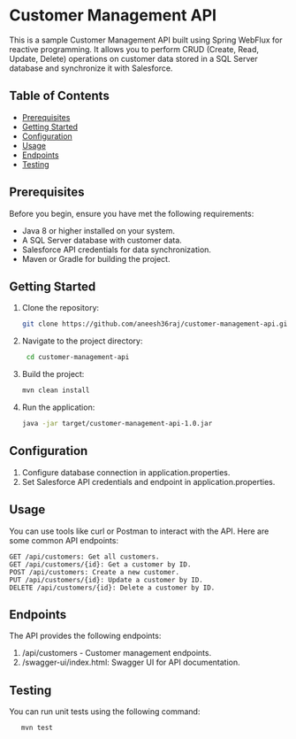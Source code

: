 # Customer Management API

This is a sample Customer Management API built using Spring WebFlux for reactive programming. It allows you to perform CRUD (Create, Read, Update, Delete) operations on customer data stored in a SQL Server database and synchronize it with Salesforce.

## Table of Contents

- [Prerequisites](#prerequisites)
- [Getting Started](#getting-started)
- [Configuration](#configuration)
- [Usage](#usage)
- [Endpoints](#endpoints)
- [Testing](#testing)


## Prerequisites

Before you begin, ensure you have met the following requirements:

- Java 8 or higher installed on your system.
- A SQL Server database with customer data.
- Salesforce API credentials for data synchronization.
- Maven or Gradle for building the project.

## Getting Started

1. Clone the repository:

   ```bash
   git clone https://github.com/aneesh36raj/customer-management-api.git
   

2. Navigate to the project directory:
   ```bash
    cd customer-management-api
3. Build the project:
    ```bash
    mvn clean install
4. Run the application:
    ```bash
    java -jar target/customer-management-api-1.0.jar
   
## Configuration
1. Configure database connection in application.properties.
2. Set Salesforce API credentials and endpoint in application.properties.

## Usage
You can use tools like curl or Postman to interact with the API. Here are some common API endpoints:

    GET /api/customers: Get all customers.
    GET /api/customers/{id}: Get a customer by ID.
    POST /api/customers: Create a new customer.
    PUT /api/customers/{id}: Update a customer by ID.
    DELETE /api/customers/{id}: Delete a customer by ID.


## Endpoints
The API provides the following endpoints:
1. /api/customers  - Customer management endpoints.
2. /swagger-ui/index.html: Swagger UI for API documentation.
   

## Testing 
You can run unit tests using the following command:
```bash
   mvn test